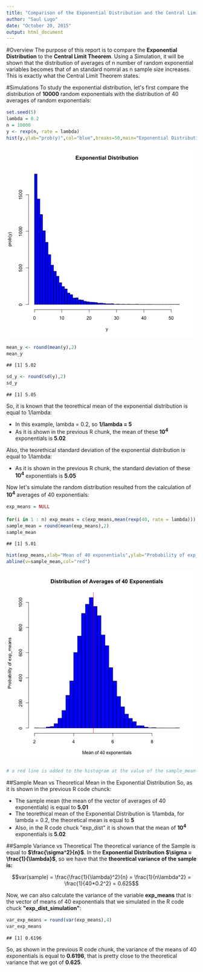 ```yaml
---
title: "Comparison of the Exponential Distribution and the Central Limit Theorem"
author: "Saul Lugo"
date: "October 20, 2015"
output: html_document
---
```


#Overview
The purpose of this report is to compare the **Exponential Distribution** to the **Central Limit Theorem**. Using a Simulation, it will be shown that the distribution of averages of n number of random exponential variables becomes that of an standard nomral as n sample size increases. This is exactly what the Central Limit Theorem states.

#Simulations
To study the exponential distribution, let's first compare the distribution of **10000** random exponentials with the distribution of 40 averages of random exponentials:



```r
set.seed(5)
lambda = 0.2
n = 10000
y <- rexp(n, rate = lambda)
hist(y,ylab="prob(y)",col="blue",breaks=50,main="Exponential Distribution")
```

![plot of chunk exp_dist](figure/exp_dist-1.png) 

```r
mean_y <- round(mean(y),2)
mean_y
```

```
## [1] 5.02
```

```r
sd_y <- round(sd(y),2)
sd_y 
```

```
## [1] 5.05
```

So, it is known that the teorethical mean of the exponential distribution is equal to 1/lambda: 

- In this example, lambda = 0.2, so **1/lambda = 5**
- As it is shown in the previous R chunk, the mean of these **10<sup>4</sup>** exponentials is **5.02**

Also, the teorethical standard deviation of the exponential distribution is equal to 1/lambda:

- As it is shown in the previous R chunk, the standard deviation of these **10<sup>4</sup>** exponentials is **5.05**

Now let's simulate the random distribution resulted from the calculation of **10<sup>4</sup>** averages of 40 exponentials:


```r
exp_means = NULL

for(i in 1 : n) exp_means = c(exp_means,mean(rexp(40, rate = lambda)))
sample_mean = round(mean(exp_means),2)
sample_mean
```

```
## [1] 5.01
```

```r
hist(exp_means,xlab="Mean of 40 exponentials",ylab="Probability of exp_means",col="blue",breaks=50,main="Distribution of Averages of 40 Exponentials")
abline(v=sample_mean,col="red")
```

![plot of chunk exp_dist_simulation](figure/exp_dist_simulation-1.png) 

```r
# a red line is added to the histogram at the value of the sample_mean
```

##Sample Mean vs Theoretical Mean in the Exponential Distribution
So, as it is shown in the previous R code chunck:

- The sample mean (the mean of the vector of averages of 40 exponentials) is equal to **5.01**
- The teorethical mean of the Exponential Distribution is 1/lambda, for lambda = 0.2, the theoretical mean is equal to **5**
- Also, in the R code chuck "exp_dist" it is shown that the mean of **10<sup>4</sup>** exponentials is **5.02**
        
##Sample Variance vs Theoretical
The theoretical variance of the Sample is equal to **$\frac{\sigma^2}{n}$**. In the **Exponential Distribution** **$\sigma = \frac{1}{\lambda}$**, so we have that the **theoretical variance of the sample is:**

$$var(sample) = \frac{\frac{1}{\lambda}^2}{n} = \frac{1}{n\lambda^2} = \frac{1}{40*0.2^2} = 0.625$$

Now, we can also calculate the variance of the variable **exp_means** that is the vector of means of 40 exponentials that we simulated in the R code chuck **"exp_dist_simulation"**:


```r
var_exp_means = round(var(exp_means),4)
var_exp_means
```

```
## [1] 0.6196
```

So, as shown in the previous R code chunk, the variance of the means of 40 exponentials is equal to **0.6196**, that is pretty close to the theoretical variance that we got of **0.625**.

